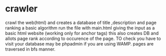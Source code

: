 # crawler
crawl the web(html) and creates a database of title ,description and page ranking a basic algorithm 
run the file with main.html giving the input as a basic html website (working only for anchor tags)
this also creates  DB and allots page rank according to occurence of the page. TO check you have to visit your database may be phpadmin if you are using WAMP. pages are traversed in bfs manner.
